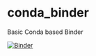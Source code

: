 # conda_binder
Basic Conda based Binder

[![Binder](https://mybinder.org/badge_logo.svg)](https://mybinder.org/v2/gh/MichaelMEM1/r_with_python_2024/tree/py39_r40_shiny/HEAD)
